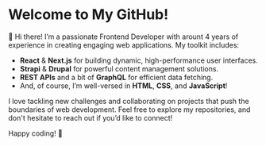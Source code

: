 # Welcome to My GitHub!

👋 Hi there! I’m a passionate Frontend Developer with arount 4 years of experience in creating engaging web applications. My toolkit includes:

- **React** & **Next.js** for building dynamic, high-performance user interfaces.
- **Strapi** & **Drupal** for powerful content management solutions.
- **REST APIs** and a bit of **GraphQL** for efficient data fetching.
- And, of course, I’m well-versed in **HTML**, **CSS**, and **JavaScript**!

I love tackling new challenges and collaborating on projects that push the boundaries of web development. Feel free to explore my repositories, and don't hesitate to reach out if you’d like to connect!

Happy coding! 🚀
